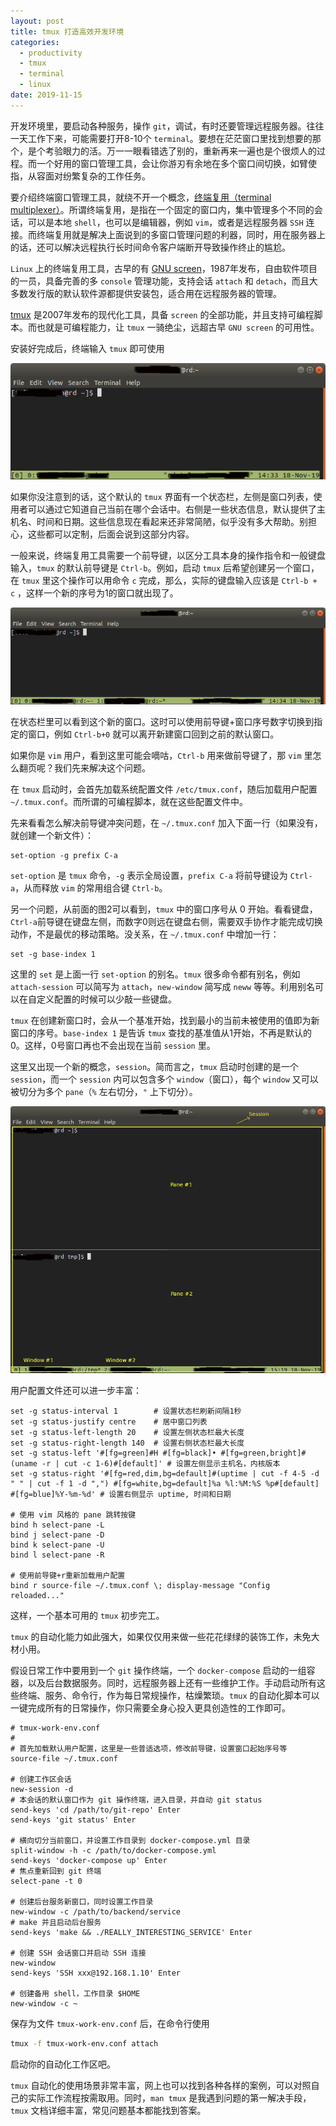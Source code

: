 ```yaml
---
layout: post
title: tmux 打造高效开发环境
categories:
  - productivity
  - tmux
  - terminal
  - linux
date: 2019-11-15
---
```


开发环境里，要启动各种服务，操作 `git`，调试，有时还要管理远程服务器。往往一天工作下来，可能需要打开8-10个 `terminal`。要想在茫茫窗口里找到想要的那个，是个考验眼力的活。万一一眼看错选了别的，重新再来一遍也是个很烦人的过程。而一个好用的窗口管理工具，会让你游刃有余地在多个窗口间切换，如臂使指，从容面对纷繁复杂的工作任务。

要介绍终端窗口管理工具，就绕不开一个概念，[终端复用（terminal multiplexer）](https://en.wikipedia.org/wiki/Terminal_multiplexer)。所谓终端复用，是指在一个固定的窗口内，集中管理多个不同的会话，可以是本地 `shell`，也可以是编辑器，例如 `vim`，或者是远程服务器 `SSH` 连接。而终端复用就是解决上面说到的多窗口管理问题的利器，同时，用在服务器上的话，还可以解决远程执行长时间命令客户端断开导致操作终止的尴尬。

`Linux` 上的终端复用工具，古早的有 [GNU screen](https://www.gnu.org/software/screen/)，1987年发布，自由软件项目的一员，具备完善的多 `console` 管理功能，支持会话 `attach` 和 `detach`，而且大多数发行版的默认软件源都提供安装包，适合用在远程服务器的管理。

[tmux](https://github.com/tmux/tmux/wiki) 是2007年发布的现代化工具，具备 `screen` 的全部功能，并且支持可编程脚本。而也就是可编程能力，让 `tmux` 一骑绝尘，远超古早 `GNU screen` 的可用性。

安装好完成后，终端输入 `tmux` 即可使用

![Default tmux UI](/assets/images/4ae5b1aa61faa5b987419b48750de7e4/default-tmux.png)

如果你没注意到的话，这个默认的 `tmux` 界面有一个状态栏，左侧是窗口列表，使用者可以通过它知道自己当前在哪个会话中。右侧是一些状态信息，默认提供了主机名、时间和日期。这些信息现在看起来还非常简陋，似乎没有多大帮助。别担心，这些都可以定制，后面会说到这部分内容。

一般来说，终端复用工具需要一个前导键，以区分工具本身的操作指令和一般键盘输入，`tmux` 的默认前导键是 `Ctrl-b`。例如，启动 `tmux` 后希望创建另一个窗口，在 `tmux` 里这个操作可以用命令 `c` 完成，那么，实际的键盘输入应该是 `Ctrl-b + c` ，这样一个新的序号为1的窗口就出现了。

![Extra 1 more window in tmux](/assets/images/4ae5b1aa61faa5b987419b48750de7e4/tmux-1-more-window.png)

在状态栏里可以看到这个新的窗口。这时可以使用前导键+窗口序号数字切换到指定的窗口，例如 `Ctrl-b+0` 就可以离开新建窗口回到之前的默认窗口。

如果你是 `vim` 用户，看到这里可能会嘀咕，`Ctrl-b` 用来做前导键了，那 `vim` 里怎么翻页呢？我们先来解决这个问题。

在 `tmux` 启动时，会首先加载系统配置文件 `/etc/tmux.conf`，随后加载用户配置 `~/.tmux.conf`。而所谓的可编程脚本，就在这些配置文件中。

先来看看怎么解决前导键冲突问题，在 `~/.tmux.conf` 加入下面一行（如果没有，就创建一个新文件）：

```
set-option -g prefix C-a
```

`set-option` 是 `tmux` 命令，`-g` 表示全局设置，`prefix C-a` 将前导键设为 `Ctrl-a`，从而释放 `vim` 的常用组合键 `Ctrl-b`。

另一个问题，从前面的图2可以看到，`tmux` 中的窗口序号从 0 开始。看看键盘，`Ctrl-a`前导键在键盘左侧，而数字0则远在键盘右侧，需要双手协作才能完成切换动作，不是最优的移动策略。没关系，在 `~/.tmux.conf` 中增加一行：

```
set -g base-index 1
```

这里的 `set` 是上面一行 `set-option` 的别名。`tmux` 很多命令都有别名，例如 `attach-session` 可以简写为 `attach`，`new-window` 简写成 `neww` 等等。利用别名可以在自定义配置的时候可以少敲一些键盘。

`tmux` 在创建新窗口时，会从一个基准开始，找到最小的当前未被使用的值即为新窗口的序号。`base-index 1` 是告诉 `tmux` 查找的基准值从1开始，不再是默认的0。这样，0号窗口再也不会出现在当前 `session` 里。

这里又出现一个新的概念，`session`。简而言之，`tmux` 启动时创建的是一个 `session`，而一个 `session` 内可以包含多个 `window`（窗口），每个 `window` 又可以被切分为多个 `pane`（`%` 左右切分，`"` 上下切分）。

![Session, Window and Panes](/assets/images/4ae5b1aa61faa5b987419b48750de7e4/tmux-session-window-pane.png)

用户配置文件还可以进一步丰富：

```
set -g status-interval 1        # 设置状态栏刷新间隔1秒
set -g status-justify centre    # 居中窗口列表
set -g status-left-length 20    # 设置左侧状态栏最大长度
set -g status-right-length 140  # 设置右侧状态栏最大长度
set -g status-left '#[fg=green]#H #[fg=black]• #[fg=green,bright]#(uname -r | cut -c 1-6)#[default]' # 设置左侧显示主机名，内核版本
set -g status-right '#[fg=red,dim,bg=default]#(uptime | cut -f 4-5 -d " " | cut -f 1 -d ",") #[fg=white,bg=default]%a %l:%M:%S %p#[default] #[fg=blue]%Y-%m-%d' # 设置右侧显示 uptime, 时间和日期

# 使用 vim 风格的 pane 跳转按键
bind h select-pane -L
bind j select-pane -D
bind k select-pane -U
bind l select-pane -R

# 使用前导键+r重新加载用户配置
bind r source-file ~/.tmux.conf \; display-message "Config reloaded..."
```

这样，一个基本可用的 `tmux` 初步完工。

`tmux` 的自动化能力如此强大，如果仅仅用来做一些花花绿绿的装饰工作，未免大材小用。

假设日常工作中要用到一个 `git` 操作终端，一个 `docker-compose` 启动的一组容器，以及后台数据服务。同时，远程服务器上还有一些维护工作。手动启动所有这些终端、服务、命令行，作为每日常规操作，枯燥繁琐。`tmux` 的自动化脚本可以一键完成所有的日常操作，你只需要全身心投入更具创造性的工作即可。

```
# tmux-work-env.conf
#
# 首先加载默认用户配置，这里是一些普适选项，修改前导键，设置窗口起始序号等
source-file ~/.tmux.conf

# 创建工作区会话
new-session -d
# 本会话的默认窗口作为 git 操作终端，进入目录，并自动 git status
send-keys 'cd /path/to/git-repo' Enter
send-keys 'git status' Enter

# 横向切分当前窗口，并设置工作目录到 docker-compose.yml 目录
split-window -h -c /path/to/docker-compose.yml
send-keys 'docker-compose up' Enter
# 焦点重新回到 git 终端
select-pane -t 0

# 创建后台服务新窗口，同时设置工作目录
new-window -c /path/to/backend/service
# make 并且启动后台服务
send-keys 'make && ./REALLY_INTERESTING_SERVICE' Enter

# 创建 SSH 会话窗口并启动 SSH 连接
new-window
send-keys 'SSH xxx@192.168.1.10' Enter

# 创建备用 shell，工作目录 $HOME
new-window -c ~
```

保存为文件 `tmux-work-env.conf` 后，在命令行使用

```bash
tmux -f tmux-work-env.conf attach
```

启动你的自动化工作区吧。

`tmux` 自动化的使用场景非常丰富，网上也可以找到各种各样的案例，可以对照自己的实际工作流程按需取用。同时，`man tmux` 是我遇到问题的第一解决手段，`tmux` 文档详细丰富，常见问题基本都能找到答案。

